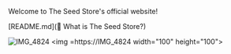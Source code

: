 Welcome to The Seed Store's official website!

[README.md](🌱 What is The Seed Store?)

![IMG_4824](https://github.com/MattHatwey/SeedStore/assets/65838701/468ddf9f-28ce-4b0e-b837-3197153736df)
<img =https://IMG_4824 width="100" height="100">
